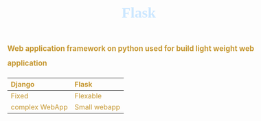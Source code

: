 <style>
  h2 {
    text-decoration: none;
    border-bottom: none;
    font-family : cursive ; 
    background-color: #cce7ff; 
    color: #000080; 
    padding: 10px; 
    border-radius: 5px; 
  }
  h1{
    text-align: center;
    padding: 10px; 
    border-radius: 5px; 
    font-family : cursive ;
    color:#cce7ff ; 
   }
   body {
    font-size: 17px ;
    line-height: 2 ;
    font-weight: bold;
    color: #C59730 ;
   }

</style>
# Flask

Web application framework on python used for build light weight web application <br>

| Django        | Flask        |
|:------------- |:-------------|
| Fixed         |  Flexable    |
| complex WebApp| Small webapp | 

<br>

